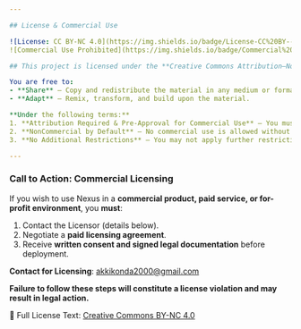 ```yaml
---

## License & Commercial Use

![License: CC BY-NC 4.0](https://img.shields.io/badge/License-CC%20BY--NC%204.0-orange)
![Commercial Use Prohibited](https://img.shields.io/badge/Commercial%20Use-Prohibited-red)

## This project is licensed under the **Creative Commons Attribution–NonCommercial 4.0 International (CC BY-NC 4.0)** License with **custom Nexus-specific terms**.

You are free to:
- **Share** — Copy and redistribute the material in any medium or format.
- **Adapt** — Remix, transform, and build upon the material.

**Under the following terms:**
1. **Attribution Required & Pre-Approval for Commercial Use** — You must give credit, provide a link to this license, and **contact the Licensor** to obtain written consent and a signed legal agreement before any commercial use of the Nexus Platform.
2. **NonCommercial by Default** — No commercial use is allowed without explicit approval. All commercial use agreements must be discussed directly with the Licensor and structured under a licensing arrangement.
3. **No Additional Restrictions** — You may not apply further restrictions that limit others from using Nexus under these terms.

---
```


### Call to Action: Commercial Licensing
If you wish to use Nexus in a **commercial product, paid service, or for-profit environment**, you **must**:

1. Contact the Licensor (details below).
2. Negotiate a **paid licensing agreement**.
3. Receive **written consent and signed legal documentation** before deployment.

**Contact for Licensing**: akkikonda2000@gmail.com

**Failure to follow these steps will constitute a license violation and may result in legal action.**

🔗 Full License Text: [Creative Commons BY-NC 4.0](https://creativecommons.org/licenses/by-nc/4.0/legalcode)

